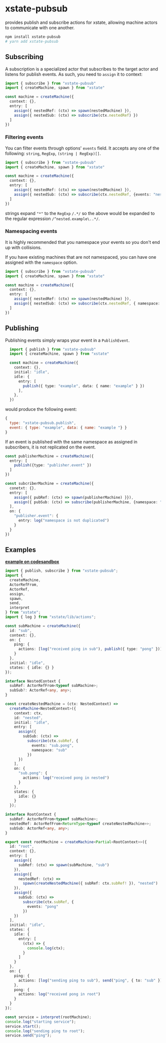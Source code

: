 # xstate-pubsub
provides publish and subscribe actions for xstate, allowing machine actors to communicate with one another.
```bash
npm install xstate-pubsub
# yarn add xstate-pubsub
```


## Subscribing
A subscription is a specialized actor that subscribes to the target actor and listens for publish events. As such, you need to `assign` it to context:

```typescript
import { subscribe } from "xstate-pubsub"
import { createMachine, spawn } from "xstate"

const machine = createMachine({
  context: {},
  entry: [
    assign({ nestedRef: (ctx) => spawn(nestedMachine) }),
    assign({ nestedSub: (ctx) => subscribe(ctx.nestedRef) })
  ]
})
```
### Filtering events

You can filter events through options' `events` field. It accepts any one of the following: `string`, `RegExp`, `(string | RegExp)[]`.

```typescript
import { subscribe } from "xstate-pubsub"
import { createMachine, spawn } from "xstate"

const machine = createMachine({
  context: {},
  entry: [
    assign({ nestedRef: (ctx) => spawn(nestedMachine) }),
    assign({ nestedSub: (ctx) => subscribe(ctx.nestedRef, {events: "nested.example.*" }) })
  ]
})
```
strings expand `"*"` to the `RegExp` `/.*/` so the above would be expanded to the regular expression `/^nested.example\..*/`.


### Namespacing events

It is highly recommended that you namespace your events so you don't end up with collisions. 

If you have existing machines that are not namespaced, you can have one assigned with the `namespace` option.

```typescript
import { subscribe } from "xstate-pubsub"
import { createMachine, spawn } from "xstate"

const machine = createMachine({
  context: {},
  entry: [
    assign({ nestedRef: (ctx) => spawn(nestedMachine) }),
    assign({ nestedSub: (ctx) => subscribe(ctx.nestedRef, { namespace: "nested", events: "nested.example.*" }) })
  ]
})
```

## Publishing

Publishing events simply wraps your event in a `PublishEvent`. 

```typescript
  import { publish } from "xstate-pubsub"
  import { createMachine, spawn } from "xstate"

  const machine = createMachine({
    context: {},
    initial: "idle",
    idle: {
      entry: [
        publish({ type: "example", data: { name: "example" } })
      ],
    },
  })
```
would produce the following event:
```javascript 
{ 
  type: "xstate-pubsub.publish", 
  event: { type: "example", data: { name: "example "} } 
}
```

If an event is published with the same namespace as assigned in subscribers, it is not replicated on the event.

```typescript
const publisherMachine = createMachine({
  entry: [
    publish({type: "publisher.event" })
  ]
})

const subcriberMachine = createMachine({
  conetxt: {},
  entry: [
    assign({ pubRef: (ctx) => spawn(publisherMachine) }}),
    assign({ pubSub: (ctx) => subscribe(publisherMachine, {namespace: "publisher" })})
  ],
  on: {
    "publisher.event": {
      entry: log("namespace is not duplicated")
    }
  }
})
```



## Examples
**[example on codesandbox](https://codesandbox.io/s/wonderful-khayyam-4xihe?file=/src/index.ts)**
```typescript
import { publish, subscribe } from "xstate-pubsub";
import {
  createMachine,
  ActorRefFrom,
  ActorRef,
  assign,
  spawn,
  send,
  interpret
} from "xstate";
import { log } from "xstate/lib/actions";

const subMachine = createMachine({
  id: "sub",
  context: {},
  on: {
    ping: {
      actions: [log("received ping in sub"), publish({ type: "pong" })]
    }
  },
  initial: "idle",
  states: { idle: {} }
});

interface NestedContext {
  subRef: ActorRefFrom<typeof subMachine>;
  subSub?: ActorRef<any, any>;
}

const createNestedMachine = (ctx: NestedContext) =>
  createMachine<NestedContext>({
    context: ctx,
    id: "nested",
    initial: "idle",
    entry: [
      assign({
        subSub: (ctx) =>
          subscribe(ctx.subRef, {
            events: "sub.pong",
            namespace: "sub"
          })
      })
    ],
    on: {
      "sub.pong": {
        actions: log("received pong in nested")
      }
    },
    states: {
      idle: {}
    }
  });

interface RootContext {
  subRef: ActorRefFrom<typeof subMachine>;
  nestedRef: ActorRefFrom<ReturnType<typeof createNestedMachine>>;
  subSub: ActorRef<any, any>;
}

export const rootMachine = createMachine<Partial<RootContext>>({
  id: "root",
  context: {},
  entry: [
    assign({
      subRef: (ctx) => spawn(subMachine, "sub")
    }),
    assign({
      nestedRef: (ctx) =>
        spawn(createNestedMachine({ subRef: ctx.subRef! }), "nested")
    }),
    assign({
      subSub: (ctx) =>
        subscribe(ctx.subRef, {
          events: "pong"
        })
    })
  ],
  initial: "idle",
  states: {
    idle: {
      entry: [
        (ctx) => {
          console.log(ctx);
        }
      ]
    }
  },
  on: {
    ping: {
      actions: [log("sending ping to sub"), send("ping", { to: "sub" })]
    },
    pong: {
      actions: log("received pong in root")
    }
  }
});

const service = interpret(rootMachine);
console.log("starting service");
service.start();
console.log("sending ping to root");
service.send("ping");

```